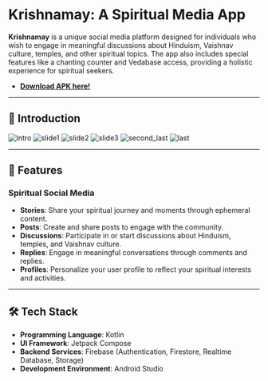 # Krishnamay: A Spiritual Media App

**Krishnamay** is a unique social media platform designed for individuals who wish to engage in meaningful discussions about Hinduism, Vaishnav culture, temples, and other spiritual topics. The app also includes special features like a chanting counter and Vedabase access, providing a holistic experience for spiritual seekers.

- [**Download APK here!**](https://drive.google.com/file/d/1-E61M3-bC8Iys9zo-WWiERjjsXC9NnVj/view?usp=drive_link)

---

## 📱 Introduction
![Intro](https://github.com/user-attachments/assets/bc6f158c-a886-4f42-8fcd-c016e2532794)
![slide1](https://github.com/user-attachments/assets/def0ceb5-a6f2-410c-ab3f-d6e5998614e9)
![slide2](https://github.com/user-attachments/assets/79f014f2-6ee8-43f9-930d-ba7d28ecbbab)
![slide3](https://github.com/user-attachments/assets/78fea7cc-9df6-4dfd-8752-bbfb8aee84bc)
![second_last](https://github.com/user-attachments/assets/b9216444-e479-44a3-8faf-fc68539c7b90)
![last](https://github.com/user-attachments/assets/80c551bc-0683-4341-8d1f-6d930366f205)

---

## 🌟 Features

### **Spiritual Social Media**
- **Stories**: Share your spiritual journey and moments through ephemeral content.
- **Posts**: Create and share posts to engage with the community.
- **Discussions**: Participate in or start discussions about Hinduism, temples, and Vaishnav culture.
- **Replies**: Engage in meaningful conversations through comments and replies.
- **Profiles**: Personalize your user profile to reflect your spiritual interests and activities.

---

## 🛠️ Tech Stack

- **Programming Language**: Kotlin
- **UI Framework**: Jetpack Compose
- **Backend Services**: Firebase (Authentication, Firestore, Realtime Database, Storage)
- **Development Environment**: Android Studio
